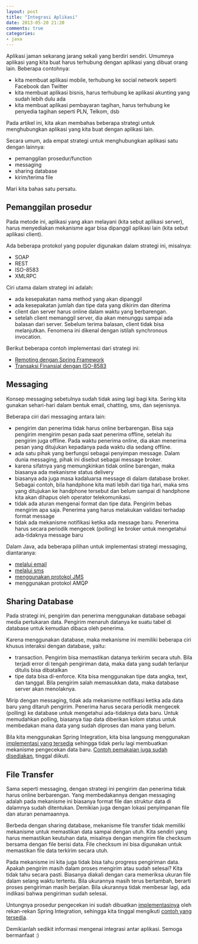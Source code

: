 ```yaml
---
layout: post
title: "Integrasi Aplikasi"
date: 2013-05-20 21:20
comments: true
categories: 
- java
---
```


Aplikasi jaman sekarang jarang sekali yang berdiri sendiri. 
Umumnya aplikasi yang kita buat harus terhubung dengan aplikasi yang dibuat orang lain. 
Beberapa contohnya:

* kita membuat aplikasi mobile, terhubung ke social network seperti Facebook dan Twitter
* kita membuat aplikasi bisnis, harus terhubung ke aplikasi akunting yang sudah lebih dulu ada
* kita membuat aplikasi pembayaran tagihan, harus terhubung ke penyedia tagihan seperti PLN, Telkom, dsb

Pada artikel ini, kita akan membahas beberapa strategi untuk menghubungkan aplikasi yang kita buat dengan aplikasi lain.

<!--more-->

Secara umum, ada empat strategi untuk menghubungkan aplikasi satu dengan lainnya:

* pemanggilan prosedur/function
* messaging
* sharing database
* kirim/terima file

Mari kita bahas satu persatu.

## Pemanggilan prosedur ##

Pada metode ini, aplikasi yang akan melayani (kita sebut aplikasi server), 
harus menyediakan mekanisme agar bisa dipanggil aplikasi lain (kita sebut aplikasi client).

Ada beberapa protokol yang populer digunakan dalam strategi ini, misalnya:

* SOAP
* REST
* ISO-8583
* XMLRPC

Ciri utama dalam strategi ini adalah:

* ada kesepakatan nama method yang akan dipanggil
* ada kesepakatan jumlah dan tipe data yang dikirim dan diterima
* client dan server harus online dalam waktu yang berbarengan.
* setelah client memanggil server, dia akan menunggu sampai ada balasan dari server. Sebelum terima balasan, client tidak bisa melanjutkan. Fenomena ini dikenal dengan istilah synchronous invocation.

Berikut beberapa contoh implementasi dari strategi ini:

* [Remoting dengan Spring Framework](http://software.endy.muhardin.com/java/remoting-dengan-spring/)
* [Transaksi Finansial dengan ISO-8583](http://martinusadyh.web.id/tulisanku/berkenalan-dengan-iso-8583-menggunakan-java/)

## Messaging ##

Konsep messaging sebetulnya sudah tidak asing lagi bagi kita. Sering kita gunakan sehari-hari dalam bentuk email, chatting, sms, dan sejenisnya. 

Beberapa ciri dari messaging antara lain:

* pengirim dan penerima tidak harus online berbarengan. Bisa saja pengirim mengirim pesan pada saat penerima offline, setelah itu pengirim juga offline. Pada waktu penerima online, dia akan menerima pesan yang ditujukan kepadanya pada waktu dia sedang offline.
* ada satu pihak yang berfungsi sebagai penyimpan message. Dalam dunia messaging, pihak ini disebut sebagai message broker.
* karena sifatnya yang memungkinkan tidak online barengan, maka biasanya ada mekanisme status delivery
* biasanya ada juga masa kadaluarsa message di dalam database broker. Sebagai contoh, bila handphone kita mati lebih dari tiga hari, maka sms yang ditujukan ke handphone tersebut dan belum sampai di handphone kita akan dihapus oleh operator telekomunikasi.
* tidak ada aturan mengenai format dan tipe data. Pengirim bebas mengirim apa saja. Penerima yang harus melakukan validasi terhadap format message
* tidak ada mekanisme notifikasi ketika ada message baru. Penerima harus secara periodik mengecek (polling) ke broker untuk mengetahui ada-tidaknya message baru

Dalam Java, ada beberapa pilihan untuk implementasi strategi messaging, diantaranya:

* [melalui email](http://software.endy.muhardin.com/java/integrasi-pusat-cabang-2/)
* [melalui sms](http://www.playsms.org/)
* [menggunakan protokol JMS](http://software.endy.muhardin.com/java/intro-jms/)
* menggunakan protokol AMQP


## Sharing Database ##

Pada strategi ini, pengirim dan penerima menggunakan database sebagai media pertukaran data. Pengirim menaruh datanya ke suatu tabel di database untuk kemudian dibaca oleh penerima. 

Karena menggunakan database, maka mekanisme ini memiliki beberapa ciri khusus interaksi dengan database, yaitu:

* transaction. Pengirim bisa memastikan datanya terkirim secara utuh. Bila terjadi error di tengah pengiriman data, maka data yang sudah terlanjur ditulis bisa dibatalkan
* tipe data bisa di-enforce. Kita bisa menggunakan tipe data angka, text, dan tanggal. Bila pengirim salah memasukkan data, maka database server akan menolaknya.

Mirip dengan messaging, tidak ada mekanisme notifikasi ketika ada data baru yang ditaruh pengirim. Penerima harus secara periodik mengecek (polling) ke database untuk mengetahui ada-tidaknya data baru. Untuk memudahkan polling, biasanya tiap data diberikan kolom status untuk membedakan mana data yang sudah diproses dan mana yang belum.

Bila kita menggunakan Spring Integration, kita bisa langsung menggunakan [implementasi yang tersedia](http://static.springsource.org/spring-integration/reference/htmlsingle/#jdbc) sehingga tidak perlu lagi membuatkan mekanisme pengecekan data baru. [Contoh pemakaian juga sudah disediakan](https://github.com/SpringSource/spring-integration-samples/tree/master/basic/jdbc), tinggal diikuti.

## File Transfer ##

Sama seperti messaging, dengan strategi ini pengirim dan penerima tidak harus online berbarengan. Yang membedakannya dengan messaging adalah pada mekanisme ini biasanya format file dan struktur data di dalamnya sudah ditentukan. Demikian juga dengan lokasi penyimpanan file dan aturan penamaannya. 

Berbeda dengan sharing database, mekanisme file transfer tidak memiliki mekanisme untuk memastikan data sampai dengan utuh. Kita sendiri yang harus memastikan keutuhan data, misalnya dengan mengirim file checksum bersama dengan file berisi data. File checksum ini bisa digunakan untuk memastikan file data terkirim secara utuh.

Pada mekanisme ini kita juga tidak bisa tahu progress pengiriman data. Apakah pengirim masih dalam proses mengirim atau sudah selesai? Kita tidak tahu secara pasti. Biasanya diakali dengan cara memeriksa ukuran file dalam selang waktu tertentu. Bila ukurannya masih terus bertambah, berarti proses pengiriman masih berjalan. Bila ukurannya tidak membesar lagi, ada indikasi bahwa pengiriman sudah selesai. 

Untungnya prosedur pengecekan ini sudah dibuatkan [implementasinya](http://static.springsource.org/spring-integration/reference/htmlsingle/#files) oleh rekan-rekan Spring Integration, sehingga kita tinggal mengikuti [contoh yang tersedia](https://github.com/SpringSource/spring-integration-samples/tree/master/basic/file).

Demikianlah sedikit informasi mengenai integrasi antar aplikasi. Semoga bermanfaat :)
